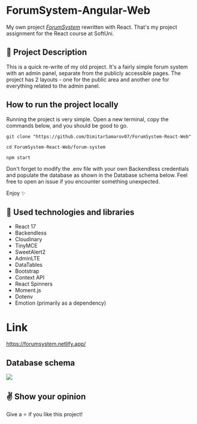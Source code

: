# ForumSystem-Angular-Web

My own project *[ForumSystem](https://github.com/DimitarSamarov07/ForumSystem-Web)* rewritten with React. That's my
project assignment for the React course at SoftUni.

## :pencil: Project Description

This is a quick re-write of my old project. It's a fairly simple forum system with an admin panel, separate from the
publicly accessible pages. The project has 2 layouts - one for the public area and another one for everything related to
the admin panel.

## How to run the project locally

Running the project is very simple. Open a new terminal, copy the commands below, and you should be good to go.

```
git clone "https://github.com/DimitarSamarov07/ForumSystem-React-Web"
```

```
cd ForumSystem-React-Web/forum-system
```

```
npm start
```

Don't forget to modify the .env file with your own Backendless credentials and populate the database as shown in the
Database schema below. Feel free to open an issue if you encounter something unexpected.

Enjoy :sparkles:

## :hammer: Used technologies and libraries

* React 17
* Backendless
* Cloudinary
* TinyMCE
* SweetAlert2
* AdminLTE
* DataTables
* Bootstrap
* Context API
* React Spinners
* Moment.js
* Dotenv
* Emotion (primarily as a dependency)

# Link

https://forumsystem.netlify.app/

## Database schema

![](https://i.ibb.co/n0HZBFY/Categories-schema.png)

## :v: Show your opinion

Give a :star: if you like this project!


